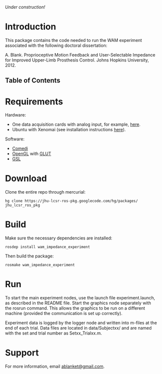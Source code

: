 _Under construction!_

# Introduction #

This package contains the code needed to run the WAM experiment associated with the following doctoral dissertation:

A. Blank. Proprioceptive Motion Feedback and User-Selectable Impedance for Improved Upper-Limb Prosthesis Control. Johns Hopkins University, 2012.

## Table of Contents ##


# Requirements #

Hardware:
  * One data acquisition cards with analog input, for example, [here](http://www.mccdaq.com/pci-data-acquisition/PCI-DAS6014.aspx).
  * Ubuntu with Xenomai (see installation instructions [here](UbuntuXenomai.md)).


Software:
  * [Comedi](http://www.comedi.org)
  * [OpenGL](http://www.opengl.org) with [GLUT](http://www.opengl.org/resources/libraries/glut/)
  * [GSL](http://www.gnu.org/s/gsl/)

# Download #

Clone the entire repo through mercurial:
```
hg clone https://jhu-lcsr-ros-pkg.googlecode.com/hg/packages/ jhu_lcsr_ros_pkg
```

# Build #

Make sure the necessary dependencies are installed:
```
rosdep install wam_impedance_experiment
```

Then build the package:
```
rosmake wam_impedance_experiment
```

# Run #

To start the main experiment nodes, use the launch file experiment.launch, as described in the README file. Start the graphics node separately with the rosrun command. This allows the graphics to be run on a different machine (provided the communication is set up correctly).

Experiment data is logged by the logger node and written into m-files at the end of each trial. Data files are located in data/Subjectxx/ and are named with the set and trial number as Setxx\_Trialxx.m.

# Support #

For more information, email ablanket@gmail.com.